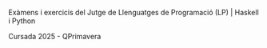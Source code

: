 Exàmens i exercicis del Jutge de Llenguatges de Programació (LP) | Haskell i Python

Cursada 2025 - QPrimavera
